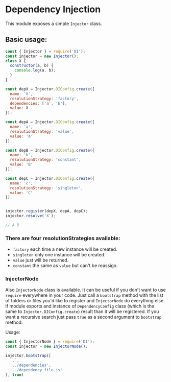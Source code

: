# Dependency Injection

This module exposes a simple `Injector` class.

## Basic usage:

```javascript
const { Injector } = require('DI');
const injector = new Injector();
class X {
  constructor(a, b) {
    console.log(a, b);
  }
}

const depX = Injector.DIConfig.create({
  name: 'X',
  resolutionStrategy: 'factory',
  dependencies: ['a', 'b'],
  value: X
});

const depA = Injector.DIConfig.create({
  name: 'a',
  resolutionStrategy: 'value',
  value: 'A'
});

const depB = Injector.DIConfig.create({
  name: 'b',
  resolutionStrategy: 'constant',
  value: 'B'
});

const depC = Injector.DIConfig.create({
  name: 'c',
  resolutionStrategy: 'singleton',
  value: 'C'
});


injector.register(depX, depA, depC);
injector.resolve('X');

// A B
```

### There are **four** resolutionStrategies available:
- `factory` each time a new instance will be created.
- `singleton` only one instance will be created.
- `value` just will be returned.
- `constant` the same as `value` but can't be reassign.

### InjectorNode
Also `InjectorNode` class is available. It can be useful if you don't want to use `require` everywhere
in your code.
Just call a `bootstrap` method with the list of folders or files you'd like to register and `InjectorNode` do everything
else.
If module exports and instance of `DependencyConfig` class (which is the same to `Injector.DIConfig.create`) result
than it will be registered.
If you want a recursive search just pass `true` as a second argument to `bootstrap` method.

Usage:
```javascript
const { InjectorNode } = require('DI');
const injector = new InjectorNode();

injector.bootstrap([
  `.`,
  '../dependencies',
  '../dependency_file.js'
], true)
```
